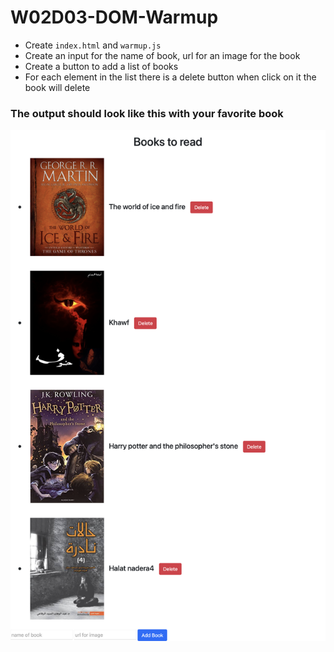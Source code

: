 # ‏‏‏‏W02D03-DOM-Warmup

- Create `index.html` and `warmup.js`
- Create an input for the name of book, url for an image for the book
- Create a button to add a list of books
- For each element in the list there is a delete button when click on it the book will delete  

### The output should look like this with your favorite book 
![Warmeup output](Warmeup.png)